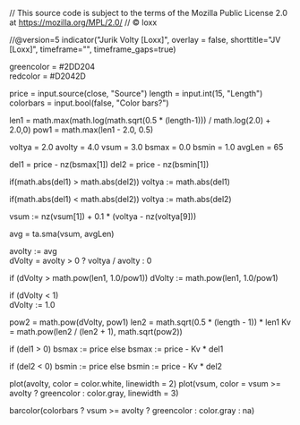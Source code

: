 // This source code is subject to the terms of the Mozilla Public License 2.0 at https://mozilla.org/MPL/2.0/
// © loxx

//@version=5
indicator("Jurik Volty [Loxx]", overlay = false, shorttitle="JV [Loxx]", timeframe="", timeframe_gaps=true)

greencolor = #2DD204  
redcolor = #D2042D 

price = input.source(close, "Source")
length = input.int(15, "Length")
colorbars = input.bool(false, "Color bars?")

len1 = math.max(math.log(math.sqrt(0.5 * (length-1))) / math.log(2.0) + 2.0,0)
pow1 = math.max(len1 - 2.0, 0.5)

voltya = 2.0
avolty = 4.0
vsum = 3.0
bsmax = 0.0
bsmin = 1.0
avgLen = 65

del1 = price - nz(bsmax[1])
del2 = price -  nz(bsmin[1])

if(math.abs(del1) > math.abs(del2)) 
    voltya := math.abs(del1) 
    
if(math.abs(del1) < math.abs(del2))
    voltya := math.abs(del2) 
    
vsum :=  nz(vsum[1]) + 0.1 * (voltya - nz(voltya[9]))

avg = ta.sma(vsum, avgLen)

avolty := avg                                           
dVolty = avolty > 0  ? voltya / avolty : 0

if (dVolty > math.pow(len1, 1.0/pow1))
    dVolty := math.pow(len1, 1.0/pow1)
    
if (dVolty < 1)                      
    dVolty := 1.0

pow2 = math.pow(dVolty, pow1)
len2 = math.sqrt(0.5 * (length - 1)) * len1
Kv = math.pow(len2 / (len2 + 1), math.sqrt(pow2))		

if (del1 > 0) 
    bsmax := price
else
    bsmax := price - Kv * del1

if (del2 < 0) 
    bsmin := price
else 
    bsmin := price - Kv * del2

plot(avolty, color = color.white, linewidth = 2)
plot(vsum, color = vsum >= avolty ? greencolor : color.gray, linewidth = 3)

barcolor(colorbars ? vsum >= avolty ? greencolor : color.gray : na)












